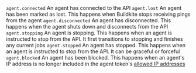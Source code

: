  <tr>
    <th><code>agent.connected</code></th>
    <td>An agent has connected to the API</td>
  </tr>
  <tr>
    <th><code>agent.lost</code></th>
    <td>An agent has been marked as lost. This happens when Buildkite stops receiving pings from the agent</td>
  </tr>
  <tr>
    <th><code>agent.disconnected</code></th>
    <td>An agent has disconnected. This happens when the agent shuts down and disconnects from the API</td>
  </tr>
  <tr>
    <th><code>agent.stopping</code></th>
    <td>An agent is stopping. This happens when an agent is instructed to stop from the API. It first transitions to stopping and finishes any current jobs</td>
  </tr>
  <tr>
    <th><code>agent.stopped</code></th>
    <td>An agent has stopped. This happens when an agent is instructed to stop from the API. It can be graceful or forceful</td>
  </tr>
  <tr>
    <th><code>agent.blocked</code></th>
    <td>An agent has been blocked. This happens when an agent's IP address is no longer included in the agent token's <a href="/docs/clusters/manage-clusters#set-up-clusters-restrict-access-for-an-agent-token-by-ip-address">allowed IP addresses</a></td>
  </tr>
